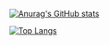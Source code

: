 [![Anurag's GitHub stats](https://github-readme-stats-ituking-git-master-itukings-projects.vercel.app/api?username=github-readme-stats-ituking-git-master-itukings-projects.vercel.app&count_private=true&cache_seconds=21600)](https://github.com/anuraghazra/github-readme-stats)

[![Top Langs](https://github-readme-stats-ituking-git-master-itukings-projects.vercel.app/api/top-langs/?username=github-readme-stats-ituking-git-master-itukings-projects.vercel.app&layout=compact&count_private=true)](https://github.com/anuraghazra/github-readme-stats)
